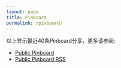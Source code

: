 ```yaml
---
layout: page
title: Pinboard
permalink: /pinboard/
---
```


<script language="javascript" src="http://pinboard.in//widgets/v1/linkroll/?user=scateu&count=40"></script>


以上显示最近40条Pinboard分享，更多请参阅:

 - [Public Pinboard](https://pinboard.in/u:scateu/public)
 - [Public Pinboard RSS](https://feeds.pinboard.in/rss/u:scateu/)

